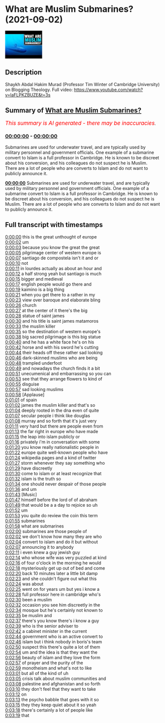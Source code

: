 # What are Muslim Submarines? (2021-09-02)

![alt What are Muslim Submarines?](2JUSe1VPljs.jpg "What are Muslim Submarines?")

## Description

Shaykh Abdal Hakim Murad (Professor Tim Winter of Cambridge University) on Blogging Theology. Full video: https://www.youtube.com/watch?v=laFLPKZBUZE&t=3s

## Summary of [What are Muslim Submarines?](https://www.youtube.com/watch?v=2JUSe1VPljs)


*<span style="color:red; font-size:125%">This summary is AI generated - there may be inaccuracies</span>. [](/)*

### [00:00:00](https://www.youtube.com/watch?v=2JUSe1VPljs&t=0) - [00:00:00](https://www.youtube.com/watch?v=2JUSe1VPljs&t=0)

Submarines are used for underwater travel, and are typically used by military personnel and government officials. One example of a submarine convert to Islam is a full professor in Cambridge. He is known to be discreet about his conversion, and his colleagues do not suspect he is Muslim. There are a lot of people who are converts to Islam and do not want to publicly announce it.

**[00:00:00](https://www.youtube.com/watch?v=2JUSe1VPljs&t=0)** Submarines are used for underwater travel, and are typically used by military personnel and government officials. One example of a submarine convert to Islam is a full professor in Cambridge. He is known to be discreet about his conversion, and his colleagues do not suspect he is Muslim. There are a lot of people who are converts to Islam and do not want to publicly announce it.

## Full transcript with timestamps

[0:00:00](https://youtu.be/2JUSe1VPljs?t=0) this is the great unthought of europe  
[0:00:02](https://youtu.be/2JUSe1VPljs?t=2) um  
[0:00:03](https://youtu.be/2JUSe1VPljs?t=3) because you know the great the great  
[0:00:05](https://youtu.be/2JUSe1VPljs?t=5) pilgrimage center of western europe is  
[0:00:07](https://youtu.be/2JUSe1VPljs?t=7) santiago de compostela isn't it and or  
[0:00:10](https://youtu.be/2JUSe1VPljs?t=10) not  
[0:00:11](https://youtu.be/2JUSe1VPljs?t=11) in lourdes actually as about an hour and  
[0:00:12](https://youtu.be/2JUSe1VPljs?t=12) a half strong yeah but santiago is much  
[0:00:15](https://youtu.be/2JUSe1VPljs?t=15) bigger and medieval  
[0:00:17](https://youtu.be/2JUSe1VPljs?t=17) english people would go there and  
[0:00:19](https://youtu.be/2JUSe1VPljs?t=19) kaimino is a big thing  
[0:00:21](https://youtu.be/2JUSe1VPljs?t=21) when you get there to a rather in my  
[0:00:23](https://youtu.be/2JUSe1VPljs?t=23) view over baroque and elaborate bling  
[0:00:26](https://youtu.be/2JUSe1VPljs?t=26) church  
[0:00:27](https://youtu.be/2JUSe1VPljs?t=27) at the center of it there's the big  
[0:00:28](https://youtu.be/2JUSe1VPljs?t=28) statue of saint james  
[0:00:30](https://youtu.be/2JUSe1VPljs?t=30) and his title is saint james matamoros  
[0:00:33](https://youtu.be/2JUSe1VPljs?t=33) the muslim killer  
[0:00:35](https://youtu.be/2JUSe1VPljs?t=35) so the destination of western europe's  
[0:00:38](https://youtu.be/2JUSe1VPljs?t=38) big sacred pilgrimage is this big statue  
[0:00:40](https://youtu.be/2JUSe1VPljs?t=40) and he has a white face he's on his  
[0:00:42](https://youtu.be/2JUSe1VPljs?t=42) horse and with his sword he's cutting  
[0:00:44](https://youtu.be/2JUSe1VPljs?t=44) their heads off these rather sad looking  
[0:00:46](https://youtu.be/2JUSe1VPljs?t=46) dark-skinned muslims who are being  
[0:00:48](https://youtu.be/2JUSe1VPljs?t=48) trampled underfoot  
[0:00:49](https://youtu.be/2JUSe1VPljs?t=49) and nowadays the church finds it a bit  
[0:00:51](https://youtu.be/2JUSe1VPljs?t=51) unecumenical and embarrassing so you can  
[0:00:53](https://youtu.be/2JUSe1VPljs?t=53) see that they arrange flowers to kind of  
[0:00:55](https://youtu.be/2JUSe1VPljs?t=55) disguise  
[0:00:57](https://youtu.be/2JUSe1VPljs?t=57) sad looking muslims  
[0:00:58](https://youtu.be/2JUSe1VPljs?t=58) [Applause]  
[0:01:01](https://youtu.be/2JUSe1VPljs?t=61) of spain  
[0:01:02](https://youtu.be/2JUSe1VPljs?t=62) james the muslim killer and that's so  
[0:01:04](https://youtu.be/2JUSe1VPljs?t=64) deeply rooted in the dna even of quite  
[0:01:07](https://youtu.be/2JUSe1VPljs?t=67) secular people i think like douglas  
[0:01:08](https://youtu.be/2JUSe1VPljs?t=68) murray and so forth that it's just very  
[0:01:11](https://youtu.be/2JUSe1VPljs?t=71) very hard but there are people even from  
[0:01:13](https://youtu.be/2JUSe1VPljs?t=73) the far right in europe who have made  
[0:01:15](https://youtu.be/2JUSe1VPljs?t=75) the leap into islam publicly or  
[0:01:16](https://youtu.be/2JUSe1VPljs?t=76) privately i'm in conversation with some  
[0:01:20](https://youtu.be/2JUSe1VPljs?t=80) you know really nationalistic people in  
[0:01:22](https://youtu.be/2JUSe1VPljs?t=82) europe quite well-known people who have  
[0:01:24](https://youtu.be/2JUSe1VPljs?t=84) wikipedia pages and a kind of twitter  
[0:01:27](https://youtu.be/2JUSe1VPljs?t=87) storm whenever they say something who  
[0:01:29](https://youtu.be/2JUSe1VPljs?t=89) have discreetly  
[0:01:30](https://youtu.be/2JUSe1VPljs?t=90) come to islam or at least recognize that  
[0:01:32](https://youtu.be/2JUSe1VPljs?t=92) islam is the truth so  
[0:01:34](https://youtu.be/2JUSe1VPljs?t=94) one should never despair of those people  
[0:01:36](https://youtu.be/2JUSe1VPljs?t=96) and um  
[0:01:43](https://youtu.be/2JUSe1VPljs?t=103) [Music]  
[0:01:47](https://youtu.be/2JUSe1VPljs?t=107) himself before the lord of of abraham  
[0:01:49](https://youtu.be/2JUSe1VPljs?t=109) that would be a a day to rejoice so uh  
[0:01:52](https://youtu.be/2JUSe1VPljs?t=112) um  
[0:01:53](https://youtu.be/2JUSe1VPljs?t=113) you quite do review the coin this term  
[0:01:55](https://youtu.be/2JUSe1VPljs?t=115) submarines  
[0:01:58](https://youtu.be/2JUSe1VPljs?t=118) what are submarines  
[0:02:00](https://youtu.be/2JUSe1VPljs?t=120) submarines are those people of  
[0:02:02](https://youtu.be/2JUSe1VPljs?t=122) we don't know how many they are who  
[0:02:04](https://youtu.be/2JUSe1VPljs?t=124) convert to islam and do it but without  
[0:02:07](https://youtu.be/2JUSe1VPljs?t=127) announcing it to anybody  
[0:02:11](https://youtu.be/2JUSe1VPljs?t=131) i even knew a guy jewish guy  
[0:02:14](https://youtu.be/2JUSe1VPljs?t=134) who whose wife was very puzzled at kind  
[0:02:16](https://youtu.be/2JUSe1VPljs?t=136) of four o'clock in the morning he would  
[0:02:18](https://youtu.be/2JUSe1VPljs?t=138) mysteriously get up out of bed and come  
[0:02:20](https://youtu.be/2JUSe1VPljs?t=140) back 10 minutes later a little bit damp  
[0:02:23](https://youtu.be/2JUSe1VPljs?t=143) and she couldn't figure out what this  
[0:02:24](https://youtu.be/2JUSe1VPljs?t=144) was about  
[0:02:25](https://youtu.be/2JUSe1VPljs?t=145) went on for years um but yes i know a  
[0:02:28](https://youtu.be/2JUSe1VPljs?t=148) full professor here in cambridge who's  
[0:02:30](https://youtu.be/2JUSe1VPljs?t=150) been a muslim  
[0:02:32](https://youtu.be/2JUSe1VPljs?t=152) occasion you see him discreetly in the  
[0:02:34](https://youtu.be/2JUSe1VPljs?t=154) mosque but he's certainly not known to  
[0:02:35](https://youtu.be/2JUSe1VPljs?t=155) be muslim and  
[0:02:37](https://youtu.be/2JUSe1VPljs?t=157) there's you know there's i know a guy  
[0:02:39](https://youtu.be/2JUSe1VPljs?t=159) who is the senior adviser to  
[0:02:42](https://youtu.be/2JUSe1VPljs?t=162) a cabinet minister in the current  
[0:02:44](https://youtu.be/2JUSe1VPljs?t=164) government who is an active convert to  
[0:02:46](https://youtu.be/2JUSe1VPljs?t=166) islam but i think nobody in boris's team  
[0:02:50](https://youtu.be/2JUSe1VPljs?t=170) suspect this there's quite a lot of them  
[0:02:54](https://youtu.be/2JUSe1VPljs?t=174) um and the idea is that they want the  
[0:02:56](https://youtu.be/2JUSe1VPljs?t=176) beauty of islam and they love the form  
[0:02:57](https://youtu.be/2JUSe1VPljs?t=177) of prayer and the purity of the  
[0:02:59](https://youtu.be/2JUSe1VPljs?t=179) monotheism and what's not to like  
[0:03:01](https://youtu.be/2JUSe1VPljs?t=181) but all of the kind of uh  
[0:03:05](https://youtu.be/2JUSe1VPljs?t=185) crisis talk about muslim communities and  
[0:03:08](https://youtu.be/2JUSe1VPljs?t=188) palestine and afghanistan and so forth  
[0:03:10](https://youtu.be/2JUSe1VPljs?t=190) they don't feel that they want to take  
[0:03:12](https://youtu.be/2JUSe1VPljs?t=192) on  
[0:03:13](https://youtu.be/2JUSe1VPljs?t=193) the psycho babble that goes with it so  
[0:03:15](https://youtu.be/2JUSe1VPljs?t=195) they they keep quiet about it so yeah  
[0:03:18](https://youtu.be/2JUSe1VPljs?t=198) there's certainly a lot of people like  
[0:03:19](https://youtu.be/2JUSe1VPljs?t=199) that  
